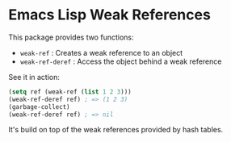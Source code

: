 # Emacs Lisp Weak References

This package provides two functions:

 * `weak-ref`   : Creates a weak reference to an object
 * `weak-ref-deref` : Access the object behind a weak reference

See it in action:

```el
(setq ref (weak-ref (list 1 2 3)))
(weak-ref-deref ref) ; => (1 2 3)
(garbage-collect)
(weak-ref-deref ref) ; => nil
```

It's build on top of the weak references provided by hash tables.
